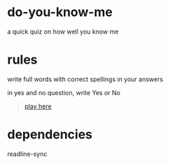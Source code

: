 # do-you-know-me
 a quick quiz on how well you know me

# rules
write full words with correct spellings in your answers

in yes and no question, write Yes or No

>[play here](https://repl.it/@iShubhamSingh/ex15?embed=1&output=1)

# dependencies
readline-sync
